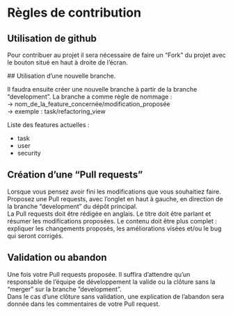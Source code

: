 # Règles de contribution
## Utilisation de github

Pour contribuer au projet il sera nécessaire de faire un “Fork” du projet avec le bouton situé en haut à droite de l’écran.    

## Utilisation d’une nouvelle branche.  

Il faudra ensuite créer une nouvelle branche à partir de la branche “development”. La branche a comme règle de nommage :     
  → nom_de_la_feature_concernée/modification_proposée  
  → exemple : task/refactoring_view  

Liste des features actuelles :  
- task  
- user  
- security  

## Création d’une “Pull requests”

Lorsque vous pensez avoir fini les modifications que vous souhaitiez faire. Proposez une Pull requests, avec l’onglet en haut à gauche, en direction de la branche “development” du dépôt principal.    
La Pull requests doit être rédigée en anglais. Le titre doit être parlant et résumer les modifications proposées. Le contenu doit être plus complet : expliquer les changements proposés, les améliorations visées et/ou le bug qui seront corrigés.    

## Validation ou abandon

Une fois votre Pull requests proposée. Il suffira d’attendre qu’un responsable de l’équipe de développement la valide ou la clôture sans la “merger” sur la branche ”development”.  
Dans le cas d’une clôture sans validation, une explication de l’abandon sera donnée dans les commentaires de votre Pull request.  
